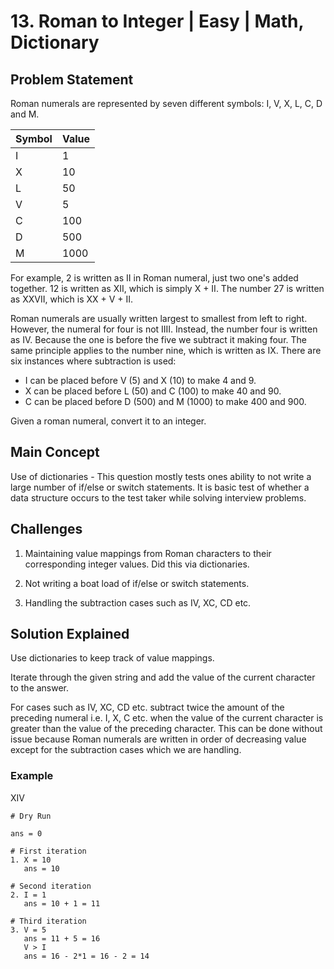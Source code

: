 # 13. Roman to Integer | Easy | Math, Dictionary

## Problem Statement

Roman numerals are represented by seven different symbols: I, V, X, L, C, D and M.

| Symbol | Value |
| ------ | ----- |
| I      | 1     |
| X      | 10    |
| L      | 50    |
| V      | 5     |
| C      | 100   |
| D      | 500   |
| M      | 1000  |

For example, 2 is written as II in Roman numeral, just two one's added together. 12 is written as XII, which is simply X + II. The number 27 is written as XXVII, which is XX + V + II.

Roman numerals are usually written largest to smallest from left to right. However, the numeral for four is not IIII. Instead, the number four is written as IV. Because the one is before the five we subtract it making four. The same principle applies to the number nine, which is written as IX. There are six instances where subtraction is used:

- I can be placed before V (5) and X (10) to make 4 and 9.
- X can be placed before L (50) and C (100) to make 40 and 90.
- C can be placed before D (500) and M (1000) to make 400 and 900.

Given a roman numeral, convert it to an integer.

## Main Concept

Use of dictionaries - This question mostly tests ones ability to not write a large number of if/else or switch statements. It is basic test of whether a data structure occurs to the test taker while solving interview problems.

## Challenges

1. Maintaining value mappings from Roman characters to their corresponding integer values. Did this via dictionaries.

2. Not writing a boat load of if/else or switch statements.

3. Handling the subtraction cases such as IV, XC, CD etc.

## Solution Explained

Use dictionaries to keep track of value mappings.

Iterate through the given string and add the value of the current character to the answer.

For cases such as IV, XC, CD etc. subtract twice the amount of the preceding numeral i.e. I, X, C etc. when the value of the current character is greater than the value of the preceding character. This can be done without issue because Roman numerals are written in order of decreasing value except for the subtraction cases which we are handling.

### Example

XIV

```
# Dry Run

ans = 0

# First iteration
1. X = 10
   ans = 10

# Second iteration
2. I = 1
   ans = 10 + 1 = 11

# Third iteration
3. V = 5
   ans = 11 + 5 = 16
   V > I
   ans = 16 - 2*1 = 16 - 2 = 14
```

